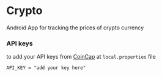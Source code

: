 # Crypto
Android App for tracking the prices of crypto currency

### API keys
to add your API keys from [CoinCap](https://pro.coincap.io/api-docs/) at `local.properties` file
```
API_KEY = "add your key here"
```